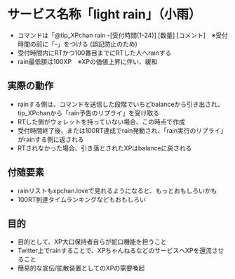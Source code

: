 # サービス名称「light rain」（小雨）
- コマンドは「@tip_XPchan rain -[受付時間(1-24)] [数量] [コメント]　※受付時間の前に「-」をつける (誤記防止のため)
- 受付時間内にRTかつ100番目までにRTした人へrainする
- rain最低額は100XP　※XPの価値上昇に伴い、緩和

## 実際の動作
- rainする側は、コマンドを送信した段階でいちどbalanceから引き出され、tip_XPchanから「rain予告のリプライ」を受け取る
- RTした側がウォレットを持っていない場合、この時点で作成
- 受付時間終了後、または100RT達成でrain発動され、「rain実行のリプライ」がrainする側に返される
- RTされなかった場合、引き落とされたXPはbalanceに戻される

## 付随要素
- rainリストもxpchan.loveで見れるようになると、もっとおもしろいかも
- 100RT到達タイムランキングなどもおもしろい

## 目的
- 目的として、XP大口保持者自らが蛇口機能を担うこと
- Twitter上でrainすることで、XPちゃんねるなどのサービスへXPを還流させること
- 簡易的な宣伝/拡散装置としてのXPの需要喚起